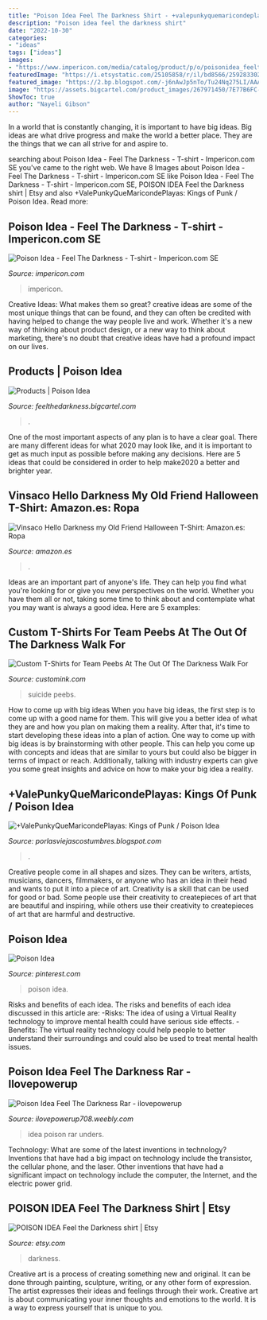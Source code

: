 ```yaml
---
title: "Poison Idea Feel The Darkness Shirt - +valepunkyquemaricondeplayas: Kings Of Punk / Poison Idea"
description: "Poison idea feel the darkness shirt"
date: "2022-10-30"
categories:
- "ideas"
tags: ["ideas"]
images:
- "https://www.impericon.com/media/catalog/product/p/o/poisonidea_feelthedarkness_tops_tshirt_ph12105_art20-009089_803343264685_435386-736_lg.jpg"
featuredImage: "https://i.etsystatic.com/25105858/r/il/bd8566/2592833021/il_1140xN.2592833021_bbk3.jpg"
featured_image: "https://2.bp.blogspot.com/-j6nAwJp5nTo/Tu24Nq275LI/AAAAAAAAABM/mcI_aKjgc_Q/s320/PoisonIdea-FeelTheDarkness.jpg"
image: "https://assets.bigcartel.com/product_images/267971450/7E77B6FC-6155-4000-915B-C7A75AC63FFC.jpeg?auto=format&amp;fit=max&amp;w=800"
ShowToc: true
author: "Nayeli Gibson"
---
```



In a world that is constantly changing, it is important to have big ideas. Big ideas are what drive progress and make the world a better place. They are the things that we can all strive for and aspire to.

	

		
searching about Poison Idea - Feel The Darkness - T-shirt - Impericon.com SE you've came to the right web. We have 8 Images about Poison Idea - Feel The Darkness - T-shirt - Impericon.com SE like Poison Idea - Feel The Darkness - T-shirt - Impericon.com SE, POISON IDEA Feel the Darkness shirt | Etsy and also +ValePunkyQueMaricondePlayas: Kings of Punk / Poison Idea. Read more:
		
    
## Poison Idea - Feel The Darkness - T-shirt - Impericon.com SE

<img loading=lazy src="https://www.impericon.com/media/catalog/product/p/o/poisonidea_feelthedarkness_tops_tshirt_ph12105_art20-009089_803343264685_435386-736_lg.jpg" onerror="this.onerror=null;this.src='https://tse3.mm.bing.net/th?id=OIP.wgewSWBCdqQguMUcshTl1AHaKt&amp;pid=15.1';" alt="Poison Idea - Feel The Darkness - T-shirt - Impericon.com SE">

_Source: impericon.com_

>impericon. 

	

Creative Ideas: What makes them so great?
creative ideas are some of the most unique things that can be found, and they can often be credited with having helped to change the way people live and work. Whether it's a new way of thinking about product design, or a new way to think about marketing, there's no doubt that creative ideas have had a profound impact on our lives.

    
## Products | Poison Idea

<img loading=lazy src="https://assets.bigcartel.com/product_images/267971450/7E77B6FC-6155-4000-915B-C7A75AC63FFC.jpeg?auto=format&amp;fit=max&amp;w=800" onerror="this.onerror=null;this.src='https://tse2.mm.bing.net/th?id=OIP.3QPj5M8cq47EESX6BuoeFwHaHa&amp;pid=15.1';" alt="Products | Poison Idea">

_Source: feelthedarkness.bigcartel.com_

>. 

	

One of the most important aspects of any plan is to have a clear goal. There are many different ideas for what 2020 may look like, and it is important to get as much input as possible before making any decisions. Here are 5 ideas that could be considered in order to help make2020 a better and brighter year.

    
## Vinsaco Hello Darkness My Old Friend Halloween T-Shirt: Amazon.es: Ropa

<img loading=lazy src="https://images-na.ssl-images-amazon.com/images/I/617YswqZCNL._AC_UX679_.jpg" onerror="this.onerror=null;this.src='https://tse3.mm.bing.net/th?id=OIP._SJhea2DynnYHNq5H7IIRwHaJS&amp;pid=15.1';" alt="Vinsaco Hello Darkness my Old Friend Halloween T-Shirt: Amazon.es: Ropa">

_Source: amazon.es_

>. 

	

Ideas are an important part of anyone's life. They can help you find what you're looking for or give you new perspectives on the world. Whether you have them all or not, taking some time to think about and contemplate what you may want is always a good idea. Here are 5 examples: 

    
## Custom T-Shirts For Team Peebs At The Out Of The Darkness Walk For

<img loading=lazy src="https://s3.amazonaws.com/customink-iotw-east-prod/images/25049/original/SANY0159.JPG?1425373433" onerror="this.onerror=null;this.src='https://tse3.mm.bing.net/th?id=OIP.xKXLByL1-238zDKDt2mTWAHaFj&amp;pid=15.1';" alt="Custom T-Shirts for Team Peebs At The Out Of The Darkness Walk For">

_Source: customink.com_

>suicide peebs. 

	

How to come up with big ideas
When you have big ideas, the first step is to come up with a good name for them. This will give you a better idea of what they are and how you plan on making them a reality. After that, it's time to start developing these ideas into a plan of action.
One way to come up with big ideas is by brainstorming with other people. This can help you come up with concepts and ideas that are similar to yours but could also be bigger in terms of impact or reach. Additionally, talking with industry experts can give you some great insights and advice on how to make your big idea a reality.

    
## +ValePunkyQueMaricondePlayas: Kings Of Punk / Poison Idea

<img loading=lazy src="https://2.bp.blogspot.com/-j6nAwJp5nTo/Tu24Nq275LI/AAAAAAAAABM/mcI_aKjgc_Q/s320/PoisonIdea-FeelTheDarkness.jpg" onerror="this.onerror=null;this.src='https://tse2.mm.bing.net/th?id=OIP.ReKGJjOfY9erTwt4EmoEYQEsEX&amp;pid=15.1';" alt="+ValePunkyQueMaricondePlayas: Kings of Punk / Poison Idea">

_Source: porlasviejascostumbres.blogspot.com_

>. 

	

Creative people come in all shapes and sizes. They can be writers, artists, musicians, dancers, filmmakers, or anyone who has an idea in their head and wants to put it into a piece of art. Creativity is a skill that can be used for good or bad. Some people use their creativity to createpieces of art that are beautiful and inspiring, while others use their creativity to createpieces of art that are harmful and destructive.

    
## Poison Idea

<img loading=lazy src="https://i.pinimg.com/originals/01/57/fd/0157fd154e676d8fafa21b707f19a320.jpg" onerror="this.onerror=null;this.src='https://tse1.mm.bing.net/th?id=OIP.La8AA9-h_0thhQ5cYLtNuwHaFX&amp;pid=15.1';" alt="Poison Idea">

_Source: pinterest.com_

>poison idea. 

	

Risks and benefits of each idea.
The risks and benefits of each idea discussed in this article are: 
-Risks: The idea of using a Virtual Reality technology to improve mental health could have serious side effects.
-Benefits: The virtual reality technology could help people to better understand their surroundings and could also be used to treat mental health issues.

    
## Poison Idea Feel The Darkness Rar - Ilovepowerup

<img loading=lazy src="https://ilovepowerup708.weebly.com/uploads/1/2/6/5/126527899/658907849.jpg" onerror="this.onerror=null;this.src='https://tse4.mm.bing.net/th?id=OIP.2VlAUpzNGLTNPDY3M5FxOAHaHa&amp;pid=15.1';" alt="Poison Idea Feel The Darkness Rar - ilovepowerup">

_Source: ilovepowerup708.weebly.com_

>idea poison rar unders. 

	

Technology: What are some of the latest inventions in technology?
Inventions that have had a big impact on technology include the transistor, the cellular phone, and the laser. Other inventions that have had a significant impact on technology include the computer, the Internet, and the electric power grid.

    
## POISON IDEA Feel The Darkness Shirt | Etsy

<img loading=lazy src="https://i.etsystatic.com/25105858/r/il/bd8566/2592833021/il_1140xN.2592833021_bbk3.jpg" onerror="this.onerror=null;this.src='https://tse3.mm.bing.net/th?id=OIP.BrBibBM2ARRiz61fGnMf3QHaHX&amp;pid=15.1';" alt="POISON IDEA Feel the Darkness shirt | Etsy">

_Source: etsy.com_

>darkness. 

	

Creative art is a process of creating something new and original. It can be done through painting, sculpture, writing, or any other form of expression. The artist expresses their ideas and feelings through their work. Creative art is about communicating your inner thoughts and emotions to the world. It is a way to express yourself that is unique to you.

